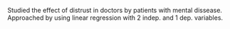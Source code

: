 Studied the effect of distrust in doctors by patients with mental dissease.
Approached by using linear regression with 2 indep. and 1 dep. variables.

